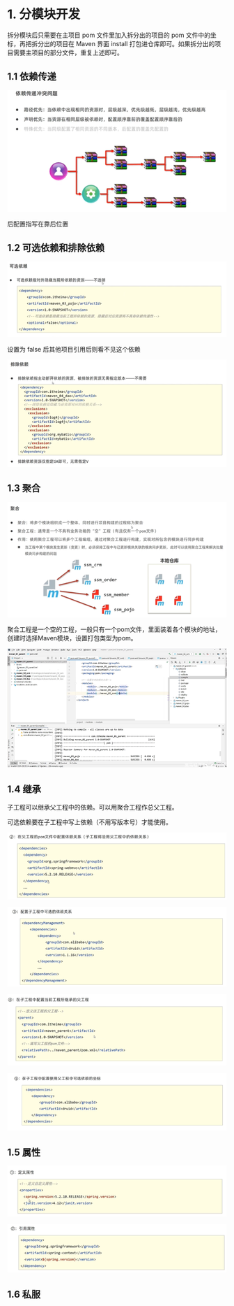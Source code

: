 # 1. 分模块开发

拆分模块后只需要在主项目 pom 文件里加入拆分出的项目的 pom 文件中的坐标，再把拆分出的项目在 Maven 界面 install 打包进仓库即可。如果拆分出的项目需要主项目的部分文件，重复上述即可。



## 1.1 依赖传递

![image-20240306135859960](https://raw.githubusercontent.com/normalSp/imgSave/master/image-20240306135859960.png)

后配置指写在靠后位置



## 1.2 可选依赖和排除依赖

![image-20240306140940955](https://raw.githubusercontent.com/normalSp/imgSave/master/image-20240306140940955.png)

设置为 false 后其他项目引用后则看不见这个依赖



![image-20240306140915693](https://raw.githubusercontent.com/normalSp/imgSave/master/image-20240306140915693.png)



## 1.3 聚合

![image-20240306141149430](https://raw.githubusercontent.com/normalSp/imgSave/master/image-20240306141149430.png)

  聚合工程是一个空的工程，一般只有一个pom文件，里面装着各个模块的地址，创建时选择Maven模块，设置打包类型为pom。

![image-20240311094035581](https://raw.githubusercontent.com/normalSp/imgSave/master/image-20240311094035581.png)

## 1.4 继承

子工程可以继承父工程中的依赖。可以用聚合工程作总父工程。

可选依赖要在子工程中写上依赖（不用写版本号）才能使用。

![image-20240311095135312](https://raw.githubusercontent.com/normalSp/imgSave/master/image-20240311095135312.png)

![image-20240311095150276](https://raw.githubusercontent.com/normalSp/imgSave/master/image-20240311095150276.png)

![image-20240311095252473](https://raw.githubusercontent.com/normalSp/imgSave/master/image-20240311095252473.png)

![image-20240311095303633](https://raw.githubusercontent.com/normalSp/imgSave/master/image-20240311095303633.png)

## 1.5 属性

![image-20240311095548310](https://raw.githubusercontent.com/normalSp/imgSave/master/image-20240311095548310.png)

![image-20240311095559468](https://raw.githubusercontent.com/normalSp/imgSave/master/image-20240311095559468.png)

## 1.6 私服

